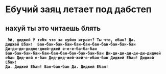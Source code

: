 # Ебучий заяц летает под дабстеп

## нахуй ты это читаешь блять
<b><code>
Эй, диджей
У тебя что за хуйня играет? Ты что, ебан?
Да. Диджей Ебан! 
Бан-бан-бан-бан-бан-бан-бан-бан-бан-бан-бан
Ди-ди-ди-дидже-джей-джей е-е-е-ба-ба-бан
Бан-бан-бан-бан-бан-бан-бан-бан-бан-бан-бан
Ди-ди-ди-ди-ди-ди-диджей ебан
Дид-жей е-бан
Дид-дид-жей-жей-е-ебан-бан
Диджей Ебан!
Диджей Ебан!
Да. Диджей Ебан!
Бан-бан-бан
Да. Диджей Ебан!</code></b>


